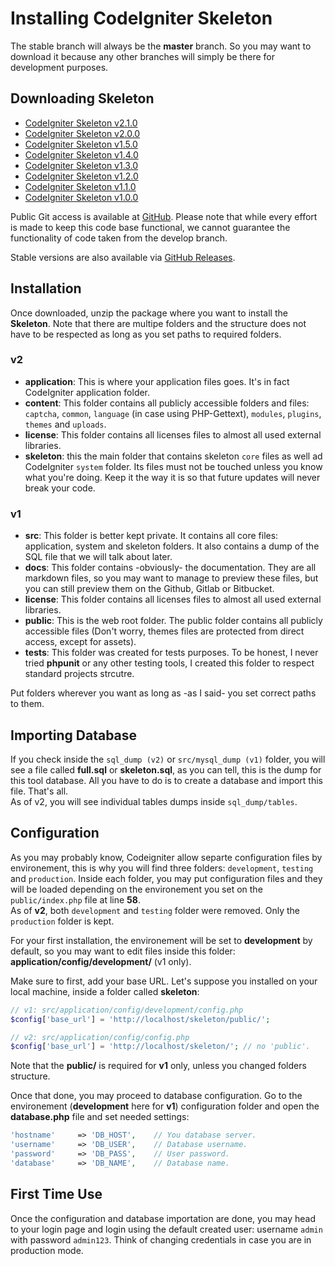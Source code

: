 
# Installing CodeIgniter Skeleton


The stable branch will always be the **master** branch. So you may want to download it because any other branches will simply be there for development purposes.

## Downloading Skeleton

* [CodeIgniter Skeleton v2.1.0](https://github.com/bkader/skeleton/archive/2.1.0.zip)
* [CodeIgniter Skeleton v2.0.0](https://github.com/bkader/skeleton/archive/2.0.0.zip)
* [CodeIgniter Skeleton v1.5.0](https://github.com/bkader/skeleton/archive/1.5.0.zip)
* [CodeIgniter Skeleton v1.4.0](https://github.com/bkader/skeleton/archive/1.4.0.zip)
* [CodeIgniter Skeleton v1.3.0](https://github.com/bkader/skeleton/archive/1.3.0.zip)
* [CodeIgniter Skeleton v1.2.0](https://github.com/bkader/skeleton/archive/1.2.0.zip)
* [CodeIgniter Skeleton v1.1.0](https://github.com/bkader/skeleton/archive/1.1.0.zip)
* [CodeIgniter Skeleton v1.0.0](https://github.com/bkader/skeleton/archive/1.0.0.zip)

Public Git access is available at [GitHub](https://github.com/bkader/skeleton). Please note that while every effort is made to keep this code base functional, we cannot guarantee the functionality of code taken from the develop branch.

Stable versions are also available via [GitHub Releases](https://github.com/bkader/skeleton/releases).

## Installation

Once downloaded, unzip the package where you want to install the **Skeleton**.
Note that there are multipe folders and the structure does not have to be respected as long as you set paths to required folders.

### v2
* **application**: This is where your application files goes. It's in fact CodeIgniter application folder.
* **content**: This folder contains all publicly accessible folders and files: `captcha`,  `common`, `language` (in case using PHP-Gettext), `modules`, `plugins`, `themes` and `uploads`.
* **license**: This folder contains all licenses files to almost all used external libraries.
* **skeleton**: this the main folder that contains skeleton `core` files as well ad CodeIgniter `system` folder. Its files must not be touched unless you know what you're doing. Keep it the way it is so that future updates will never break your code.

### v1

* **src**: This folder is better kept private. It contains all core files: application, system and skeleton folders. It also contains a dump of the SQL file that we will talk about later.
* **docs**: This folder contains -obviously- the documentation. They are all markdown files, so you may want to manage to preview these files, but you can still preview them on the Github, Gitlab or Bitbucket.
* **license**: This folder contains all licenses files to almost all used external libraries.
* **public**: This is the web root folder. The public folder contains all publicly accessible files (Don't worry, themes files are protected from direct access, except for assets).
* **tests**: This folder was created for tests purposes. To be honest, I never tried **phpunit** or any other testing tools, I created this folder to respect standard projects strcutre.

Put folders wherever you want as long as -as I said- you set correct paths to them.

## Importing Database

If you check inside the `sql_dump (v2)` or `src/mysql_dump (v1)` folder, you will see a file called **full.sql** or **skeleton.sql**, as you can tell, this is the dump for this tool database. All you have to do is to create a database and import this file. That's all.  
As of v2, you will see individual tables dumps inside `sql_dump/tables`.

## Configuration

As you may probably know, Codeigniter allow separte configuration files by environement, this is why you will find three folders: `development`, `testing` and `production`. Inside each folder, you may put configuration files and they will be loaded depending on the environement you set on the `public/index.php` file at line **58**.  
As of **v2**, both `development` and `testing` folder were removed. Only the `production` folder is kept.

For your first installation, the environement will be set to **development** by default, so you may want to edit files inside this folder: **application/config/development/** (v1 only).

Make sure to first, add your base URL. Let's suppose you installed on your local machine, inside a folder called **skeleton**:
```php
// v1: src/application/config/development/config.php
$config['base_url'] = 'http://localhost/skeleton/public/';

// v2: src/application/config/config.php
$config['base_url'] = 'http://localhost/skeleton/'; // no 'public'.
```
Note that the **public/** is required for **v1** only,  unless you changed folders structure.

Once that done, you may proceed to database configuration. Go to the environement (**development** here for **v1**) configuration folder and open the **database.php** file and set needed settings:
```php
'hostname'     => 'DB_HOST',	// You database server.
'username'     => 'DB_USER',	// Database username.
'password'     => 'DB_PASS',	// User password.
'database'     => 'DB_NAME',	// Database name.
```

## First Time Use

Once the configuration and database importation are done, you may head to your login page and login using the default created user: username `admin` with password `admin123`. Think of changing credentials in case you are in production mode.
